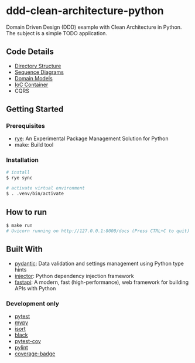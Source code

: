 # ddd-clean-architecture-python

Domain Driven Design (DDD) example with Clean Architecture in Python.
The subject is a simple TODO application.

## Code Details

- [Directory Structure](./docs/directory_structure.md)
- [Sequence Diagrams](./docs/sequence_diagrams.md)
- [Domain Models](./docs/domain_models.md)
- [IoC Container](./docs/ioc_container.md)
- CQRS

## Getting Started

### Prerequisites

- [rye]: An Experimental Package Management Solution for Python
- make: Build tool

### Installation

```bash
# install
$ rye sync

# activate virtual environment
$ . .venv/bin/activate
```

## How to run

```bash
$ make run
# Uvicorn running on http://127.0.0.1:8000/docs (Press CTRL+C to quit)
```

## Built With

- [pydantic]: Data validation and settings management using Python type hints
- [injector]: Python dependency injection framework
- [fastapi]: A modern, fast (high-performance), web framework for building APIs with Python

### Development only

- [pytest]
- [mypy]
- [isort]
- [black]
- [pytest-cov]
- [pylint]
- [coverage-badge]

[rye]: https://rye-up.com/
[pydantic]: https://github.com/samuelcolvin/pydantic
[injector]: https://github.com/alecthomas/injector
[fastapi]: https://github.com/tiangolo/fastapi
[pytest]: https://github.com/pytest-dev/pytest
[mypy]: https://github.com/python/mypy
[isort]: https://github.com/PyCQA/isort
[black]: https://github.com/psf/black
[pytest-cov]: https://github.com/pytest-dev/pytest-cov
[pylint]: https://github.com/PyCQA/pylint
[coverage-badge]: https://github.com/dbrgn/coverage-badge
